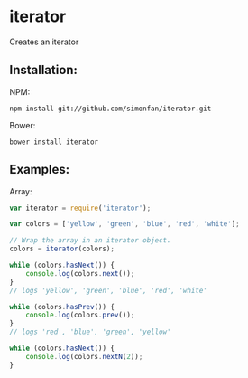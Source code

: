 # iterator

Creates an iterator

## Installation:

NPM: 

	npm install git://github.com/simonfan/iterator.git

Bower: 

	bower install iterator

## Examples:

Array:

``` javascript
var iterator = require('iterator');

var colors = ['yellow', 'green', 'blue', 'red', 'white'];

// Wrap the array in an iterator object.
colors = iterator(colors);

while (colors.hasNext()) {
	console.log(colors.next());
}
// logs 'yellow', 'green', 'blue', 'red', 'white'

while (colors.hasPrev()) {
	console.log(colors.prev());
}
// logs 'red', 'blue', 'green', 'yellow'

while (colors.hasNext()) {
	console.log(colors.nextN(2));
}

```
